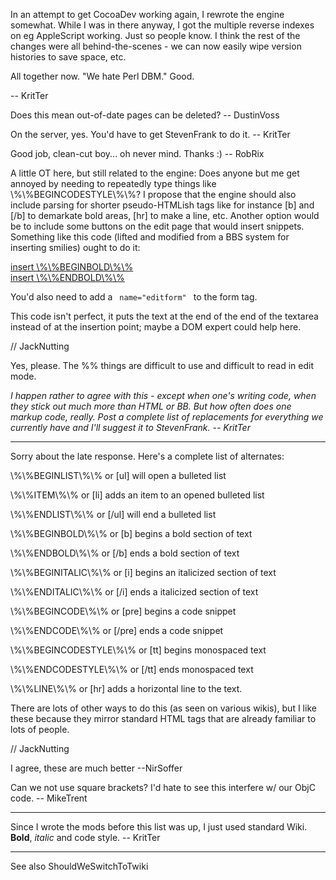 In an attempt to get CocoaDev working again, I rewrote the engine somewhat. While I was in there anyway, I got the multiple reverse indexes on eg AppleScript working. Just so people know. I think the rest of the changes were all behind-the-scenes - we can now easily wipe version histories to save space, etc.

All together now. "We hate Perl DBM." Good.

-- KritTer

Does this mean out-of-date pages can be deleted? -- DustinVoss

On the server, yes. You'd have to get StevenFrank to do it. -- KritTer

Good job, clean-cut boy... oh never mind. Thanks :) -- RobRix

A little OT here, but still related to the engine:  Does anyone but me get annoyed by needing to repeatedly type things like \\%\\%BEGINCODESTYLE\\%\\%?  I propose that the engine should also include parsing for shorter pseudo-HTMLish tags like for instance [b] and [/b] to demarkate bold areas, [hr] to make a line, etc.  Another option would be to include some buttons on the edit page that would insert snippets.  Something like this code (lifted and modified from a BBS system for inserting smilies) ought to do it:

    
<script language="javascript">
<!--
function popitin(snippet) {
	document.editform.text.value += snippet;
	document.editform.text.focus();
}
-->
</script>
<a href="javascript:popitin('\\%\\%BEGINBOLD\\%\\%')">insert \\%\\%BEGINBOLD\\%\\%</a><br>
<a href="javascript:popitin('\\%\\%ENDBOLD\\%\\%')">insert \\%\\%ENDBOLD\\%\\%</a><br>
<!-- etc -->


You'd also need to add a <code> name="editform" </code> to the form tag.

This code isn't perfect, it puts the text at the end of the end of the textarea instead of at the insertion point; maybe a DOM expert could help here.

// JackNutting


Yes, please. The %% things are difficult to use and difficult to read in edit mode.

*I happen rather to agree with this - except when one's writing code, when they stick out much more than HTML or BB. But how often does one markup code, really. Post a complete list of replacements for everything we currently have and I'll suggest it to StevenFrank. -- KritTer*

----

Sorry about the late response.  Here's a complete list of alternates:

\\%\\%BEGINLIST\\%\\% or [ul] will open a bulleted list 

\\%\\%ITEM\\%\\% or [li] adds an item to an opened bulleted list 

\\%\\%ENDLIST\\%\\% or [/ul] will end a bulleted list 


\\%\\%BEGINBOLD\\%\\% or [b] begins a bold section of text 

\\%\\%ENDBOLD\\%\\% or [/b] ends a bold section of text 


\\%\\%BEGINITALIC\\%\\% or [i] begins an italicized section of text 

\\%\\%ENDITALIC\\%\\% or [/i] ends a italicized section of text 


\\%\\%BEGINCODE\\%\\% or [pre] begins a code snippet 

\\%\\%ENDCODE\\%\\% or [/pre] ends a code snippet 


\\%\\%BEGINCODESTYLE\\%\\% or [tt] begins monospaced text 

\\%\\%ENDCODESTYLE\\%\\% or [/tt] ends monospaced text 


\\%\\%LINE\\%\\% or [hr] adds a horizontal line to the text.

There are lots of other ways to do this (as seen on various wikis), but I like these because they mirror standard HTML tags that are already familiar to lots of people.

// JackNutting

I agree, these are much better --NirSoffer

Can we not use square brackets? I'd hate to see this interfere w/ our ObjC code. -- MikeTrent

----

Since I wrote the mods before this list was up, I just used standard Wiki. **Bold**, *italic* and     code style. -- KritTer

----

See also ShouldWeSwitchToTwiki
